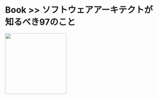 # Book >> ソフトウェアアーキテクトが知るべき97のこと

<img src="https://cover.openbd.jp/9784873114293.jpg" style="width: 200px"/>